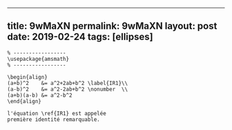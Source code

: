 ---
 title: 9wMaXN
 permalink: 9wMaXN
 layout: post
 date: 2019-02-24
 tags: [ellipses]
 ---

```latex% Dans le préambule
% -----------------
\usepackage{amsmath}
% -----------------

\begin{align}
(a+b)^2    &= a^2+2ab+b^2 \label{IR1}\\
(a-b)^2    &= a^2-2ab+b^2 \nonumber  \\
(a+b)(a-b) &= a^2-b^2
\end{align}

l'équation \ref{IR1} est appelée
première identité remarquable.
```